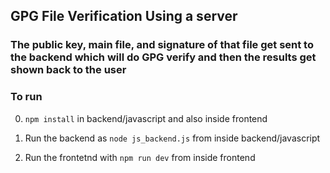 ## GPG File Verification Using a server

### The public key, main file, and signature of that file get sent to the backend which will do GPG verify and then the results get shown back to the user

### To run
0. `npm install` in backend/javascript and also inside frontend


1. Run the backend as `node js_backend.js` from inside backend/javascript
2. Run the frontetnd with `npm run dev` from inside frontend